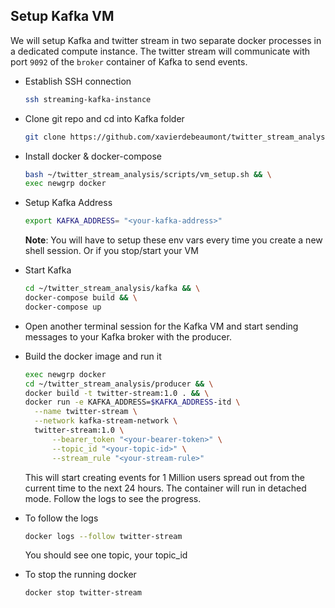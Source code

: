 ## Setup Kafka VM

We will setup Kafka and twitter stream in two separate docker processes in a dedicated compute instance. The twitter stream will communicate with port `9092` of the `broker` container of Kafka to send events.

- Establish SSH connection

  ```bash
  ssh streaming-kafka-instance
  ```

- Clone git repo and cd into Kafka folder

  ```bash
  git clone https://github.com/xavierdebeaumont/twitter_stream_analysis.git && \
  ```

- Install docker & docker-compose

  ```bash
  bash ~/twitter_stream_analysis/scripts/vm_setup.sh && \
  exec newgrp docker
  ```

<!-- - Create the docker network to allowed the connection between the broker and the stream

  ```bash
  docker network create -d bridge kafka-stream-network
  ``` -->

- Setup Kafka Address
  ```bash
  export KAFKA_ADDRESS= "<your-kafka-address>"
  ```
  **Note**: You will have to setup these env vars every time you create a new shell session. Or if you stop/start your VM

- Start Kafka 

  ```bash
  cd ~/twitter_stream_analysis/kafka && \
  docker-compose build && \
  docker-compose up 
  ```

- Open another terminal session for the Kafka VM and start sending messages to your Kafka broker with the producer.

- Build the docker image and run it
  ```bash
  exec newgrp docker
  cd ~/twitter_stream_analysis/producer && \
  docker build -t twitter-stream:1.0 . && \
  docker run -e KAFKA_ADDRESS=$KAFKA_ADDRESS-itd \
    --name twitter-stream \
    --network kafka-stream-network \
    twitter-stream:1.0 \
        --bearer_token "<your-bearer-token>" \
        --topic_id "<your-topic-id>" \
        --stream_rule "<your-stream-rule>"
  ```

    This will start creating events for 1 Million users spread out from the current time to the next 24 hours. 
  The container will run in detached mode. Follow the logs to see the progress.

- To follow the logs

  ```bash
  docker logs --follow twitter-stream
  ```

    You should see one topic, your topic_id

- To stop the running docker

  ```bash
  docker stop twitter-stream
  ```